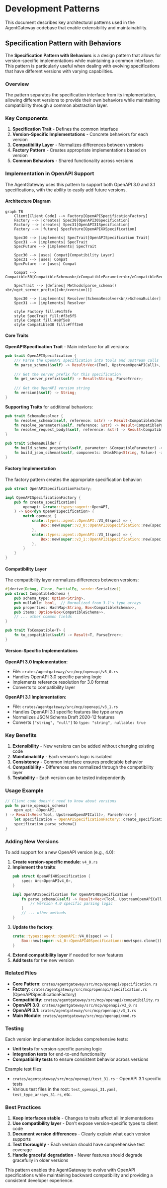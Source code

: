 # Development Patterns

This document describes key architectural patterns used in the AgentGateway codebase that enable extensibility and maintainability.

## Specification Pattern with Behaviors

The **Specification Pattern with Behaviors** is a design pattern that allows for version-specific implementations while maintaining a common interface. This pattern is particularly useful when dealing with evolving specifications that have different versions with varying capabilities.

### Overview

The pattern separates the specification interface from its implementation, allowing different versions to provide their own behaviors while maintaining compatibility through a common abstraction layer.

### Key Components

1. **Specification Trait** - Defines the common interface
2. **Version-Specific Implementations** - Concrete behaviors for each version
3. **Compatibility Layer** - Normalizes differences between versions
4. **Factory Pattern** - Creates appropriate implementations based on version
5. **Common Behaviors** - Shared functionality across versions

### Implementation in OpenAPI Support

The AgentGateway uses this pattern to support both OpenAPI 3.0 and 3.1 specifications, with the ability to easily add future versions.

#### Architecture Diagram

```mermaid
graph TB
    Client[Client Code] --> Factory[OpenAPISpecificationFactory]
    Factory --> |creates| Spec30[OpenAPI30Specification]
    Factory --> |creates| Spec31[OpenAPI31Specification]
    Factory --> |future| SpecFuture[OpenAPIXXSpecification]
    
    Spec30 --> |implements| SpecTrait[OpenAPISpecification Trait]
    Spec31 --> |implements| SpecTrait
    SpecFuture --> |implements| SpecTrait
    
    Spec30 --> |uses| Compat[Compatibility Layer]
    Spec31 --> |uses| Compat
    SpecFuture --> |uses| Compat
    
    Compat --> Compatible30[CompatibleSchema<br/>CompatibleParameter<br/>CompatibleRequestBody]
    
    SpecTrait --> |defines| Methods[parse_schema()<br/>get_server_prefix()<br/>version()]
    
    Spec30 --> |implements| Resolver[SchemaResolver<br/>SchemaBuilder]
    Spec31 --> |implements| Resolver
    
    style Factory fill:#e1f5fe
    style SpecTrait fill:#f3e5f5
    style Compat fill:#e8f5e8
    style Compatible30 fill:#fff3e0
```

#### Core Traits

**OpenAPISpecification Trait** - Main interface for all versions:

```rust
pub trait OpenAPISpecification {
    /// Parse the OpenAPI specification into tools and upstream calls
    fn parse_schema(&self) -> Result<Vec<(Tool, UpstreamOpenAPICall)>, ParseError>;
    
    /// Get the server prefix for this specification
    fn get_server_prefix(&self) -> Result<String, ParseError>;
    
    /// Get the OpenAPI version string
    fn version(&self) -> String;
}
```

**Supporting Traits** for additional behaviors:

```rust
pub trait SchemaResolver {
    fn resolve_schema(&self, reference: &str) -> Result<CompatibleSchema, ParseError>;
    fn resolve_parameter(&self, reference: &str) -> Result<CompatibleParameter, ParseError>;
    fn resolve_request_body(&self, reference: &str) -> Result<CompatibleRequestBody, ParseError>;
}

pub trait SchemaBuilder {
    fn build_schema_property(&self, parameter: &CompatibleParameter) -> Result<(String, JsonObject, bool), ParseError>;
    fn build_json_schema(&self, components: &HashMap<String, Value>) -> Result<JsonObject, ParseError>;
}
```

#### Factory Implementation

The factory pattern creates the appropriate specification behavior:

```rust
pub struct OpenAPISpecificationFactory;

impl OpenAPISpecificationFactory {
    pub fn create_specification(
        openapi: &crate::types::agent::OpenAPI,
    ) -> Box<dyn OpenAPISpecification> {
        match openapi {
            crate::types::agent::OpenAPI::V3_0(spec) => {
                Box::new(super::v3_0::OpenAPI30Specification::new(spec.clone()))
            },
            crate::types::agent::OpenAPI::V3_1(spec) => {
                Box::new(super::v3_1::OpenAPI31Specification::new(spec.clone()))
            },
        }
    }
}
```

#### Compatibility Layer

The compatibility layer normalizes differences between versions:

```rust
#[derive(Debug, Clone, PartialEq, serde::Serialize)]
pub struct CompatibleSchema {
    pub schema_type: Option<String>,
    pub nullable: bool,  // Normalized from 3.1's type arrays
    pub properties: HashMap<String, Box<CompatibleSchema>>,
    pub items: Option<Box<CompatibleSchema>>,
    // ... other common fields
}

pub trait ToCompatible<T> {
    fn to_compatible(&self) -> Result<T, ParseError>;
}
```

#### Version-Specific Implementations

**OpenAPI 3.0 Implementation:**
- File: `crates/agentgateway/src/mcp/openapi/v3_0.rs`
- Handles OpenAPI 3.0 specific parsing logic
- Implements reference resolution for 3.0 format
- Converts to compatibility layer

**OpenAPI 3.1 Implementation:**
- File: `crates/agentgateway/src/mcp/openapi/v3_1.rs`
- Handles OpenAPI 3.1 specific features like type arrays
- Normalizes JSON Schema Draft 2020-12 features
- Converts `["string", "null"]` to `type: "string", nullable: true`

### Key Benefits

1. **Extensibility** - New versions can be added without changing existing code
2. **Maintainability** - Each version's logic is isolated
3. **Consistency** - Common interface ensures predictable behavior
4. **Compatibility** - Differences are normalized through the compatibility layer
5. **Testability** - Each version can be tested independently

### Usage Example

```rust
// Client code doesn't need to know about versions
pub fn parse_openapi_schema(
    open_api: &OpenAPI,
) -> Result<Vec<(Tool, UpstreamOpenAPICall)>, ParseError> {
    let specification = OpenAPISpecificationFactory::create_specification(open_api);
    specification.parse_schema()
}
```

### Adding New Versions

To add support for a new OpenAPI version (e.g., 4.0):

1. **Create version-specific module**: `v4_0.rs`
2. **Implement the traits**:
   ```rust
   pub struct OpenAPI40Specification {
       spec: Arc<OpenAPIv4_0>,
   }
   
   impl OpenAPISpecification for OpenAPI40Specification {
       fn parse_schema(&self) -> Result<Vec<(Tool, UpstreamOpenAPICall)>, ParseError> {
           // Version 4.0 specific parsing logic
       }
       // ... other methods
   }
   ```
3. **Update the factory**:
   ```rust
   crate::types::agent::OpenAPI::V4_0(spec) => {
       Box::new(super::v4_0::OpenAPI40Specification::new(spec.clone()))
   }
   ```
4. **Extend compatibility layer** if needed for new features
5. **Add tests** for the new version

### Related Files

- **Core Pattern**: `crates/agentgateway/src/mcp/openapi/specification.rs`
- **Factory**: `crates/agentgateway/src/mcp/openapi/specification.rs` (OpenAPISpecificationFactory)
- **Compatibility**: `crates/agentgateway/src/mcp/openapi/compatibility.rs`
- **OpenAPI 3.0**: `crates/agentgateway/src/mcp/openapi/v3_0.rs`
- **OpenAPI 3.1**: `crates/agentgateway/src/mcp/openapi/v3_1.rs`
- **Main Module**: `crates/agentgateway/src/mcp/openapi/mod.rs`

### Testing

Each version implementation includes comprehensive tests:

- **Unit tests** for version-specific parsing logic
- **Integration tests** for end-to-end functionality
- **Compatibility tests** to ensure consistent behavior across versions

Example test files:
- `crates/agentgateway/src/mcp/openapi/test_31.rs` - OpenAPI 3.1 specific tests
- Various test files in the root: `test_openapi_31.yaml`, `test_type_arrays_31.rs`, etc.

### Best Practices

1. **Keep interfaces stable** - Changes to traits affect all implementations
2. **Use compatibility layer** - Don't expose version-specific types to client code
3. **Document version differences** - Clearly explain what each version supports
4. **Test thoroughly** - Each version should have comprehensive test coverage
5. **Handle graceful degradation** - Newer features should degrade gracefully in older versions

This pattern enables the AgentGateway to evolve with OpenAPI specifications while maintaining backward compatibility and providing a consistent developer experience.
